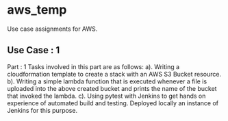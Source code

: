 # aws_temp
Use case assignments for AWS.

## Use Case : 1
Part : 1
Tasks involved in this part are as follows:
a). Writing a cloudformation template to create a stack with an AWS S3 Bucket resource.
b). Writing a simple lambda function that is executed whenever a file is uploaded into the above created bucket and prints the name of the bucket that invoked the lambda.
c). Using pytest with Jenkins to get hands on experience of automated build and testing. Deployed locally an instance of Jenkins for this purpose.
